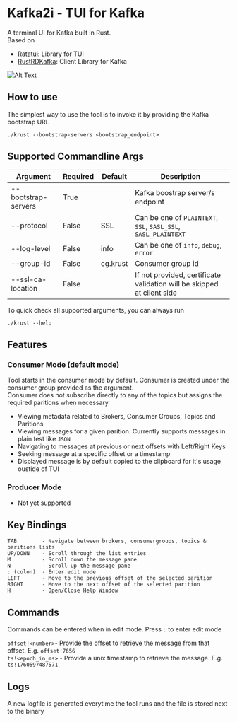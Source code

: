 # Kafka2i - TUI for Kafka

A terminal UI for Kafka built in Rust.  
Based on 
- [Ratatui](https://github.com/ratatui/ratatui): Library for TUI
- [RustRDKafka](https://github.com/fede1024/rust-rdkafka): Client Library for Kafka

![Alt Text](./kafka2i.gif)

## How to use
The simplest way to use the tool is to invoke it by providing the Kafka bootstrap URL
```
./krust --bootstrap-servers <bootstrap_endpoint>
```

## Supported Commandline Args
| Argument           | Required | Default | Description |
|--------------------|----------|---------|-------------|
|--bootstrap-servers | True     |         |Kafka boostrap server/s endpoint |
|--protocol          | False    | SSL     | Can be one of `PLAINTEXT`, `SSL`, `SASL_SSL`, `SASL_PLAINTEXT` |
|--log-level         | False    | info    | Can be one of `info`, `debug`, `error` |
|--group-id          | False    |cg.krust | Consumer group id |
|--ssl-ca-location   | False    |         | If not provided, certificate validation will be skipped at client side |


To quick check all supported arguments, you can always run
```
./krust --help
```

## Features
### Consumer Mode (default mode)
Tool starts in the consumer mode by default. Consumer is created under the consumer group provided as the argument.  
Consumer does not subscribe directly to any of the topics but assigns the required paritions when necessary

- Viewing metadata related to Brokers, Consumer Groups, Topics and Paritions
- Viewing messages for a given parition. Currently supports messages in plain test like `JSON`
- Navigating to messages at previous or next offsets with Left/Right Keys
- Seeking message at a specific offset or a timestamp
- Displayed message is by default copied to the clipboard for it's usage oustide of TUI

### Producer Mode
- Not yet supported

## Key Bindings  
```
TAB        - Navigate between brokers, consumergroups, topics & paritions lists  
UP/DOWN    - Scroll through the list entries  
M          - Scroll down the message pane  
N          - Scroll up the message pane
: (colon)  - Enter edit mode  
LEFT       - Move to the previous offset of the selected parition  
RIGHT      - Move to the next offset of the selected parition  
H          - Open/Close Help Window  
```

## Commands
Commands can be entered when in edit mode. Press `:` to enter edit mode

`offset!<number>`- Provide the offset to retrieve the message from that offset. E.g. `offset!7656`  
`ts!<epoch_in_ms>`      - Provide a unix timestamp to retrieve the message. E.g. `ts!1760597487571`


## Logs
A new logfile is generated everytime the tool runs and the file is stored next to the binary